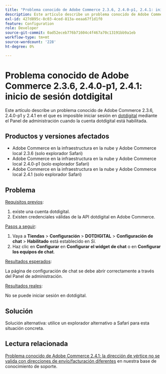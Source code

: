 ```yaml
---
title: "Problema conocido de Adobe Commerce 2.3.6, 2.4.0-p1, 2.4.1: inicio de sesión dotdigital"
description: Este artículo describe un problema conocido de Adobe Commerce 2.3.6, 2.4.0-p1 y 2.4.1 en el que es imposible iniciar sesión en [dotdigital](https://dotdigital.com/) mediante el Panel de administración cuando la cuenta dotdigital está habilitada.
exl-id: 427d895c-8c03-4ced-813a-eeaa67f1d1f0
feature: Configuration
role: Developer
source-git-commit: 0ad52eceb776b71604c4f467a70c13191bb9a1eb
workflow-type: tm+mt
source-wordcount: '228'
ht-degree: 0%

---
```


# Problema conocido de Adobe Commerce 2.3.6, 2.4.0-p1, 2.4.1: inicio de sesión dotdigital

Este artículo describe un problema conocido de Adobe Commerce 2.3.6, 2.4.0-p1 y 2.4.1 en el que es imposible iniciar sesión en [dotdigital](https://dotdigital.com/) mediante el Panel de administración cuando la cuenta dotdigital está habilitada.

## Productos y versiones afectados

* Adobe Commerce en la infraestructura en la nube y Adobe Commerce local 2.3.6 (solo explorador Safari)
* Adobe Commerce en la infraestructura en la nube y Adobe Commerce local 2.4.0-p1 (solo explorador Safari)
* Adobe Commerce en la infraestructura en la nube y Adobe Commerce local 2.4.1 (solo explorador Safari)

## Problema

<u>Requisitos previos</u>:

1. existe una cuenta dotdigital.
1. Existen credenciales válidas de la API dotdigital en Adobe Commerce.

<u>Pasos a seguir</u>:

1. Vaya a **Tiendas** > **Configuración** > **DOTDIGITAL** > **Configuración de chat** > **Habilitado** está establecido en *Sí.*
1. Haz clic en **Configurar** en **Configurar el widget de chat** o en **Configurar los equipos de chat**.

<u>Resultados esperados</u>:

La página de configuración de chat se debe abrir correctamente a través del Panel de administración.

<u>Resultados reales</u>:

No se puede iniciar sesión en dotdigital.

## Solución

Solución alternativa: utilice un explorador alternativo a Safari para esta situación concreta.

## Lectura relacionada

[Problema conocido de Adobe Commerce 2.4.1: la dirección de vértice no se valida con direcciones de envío/facturación diferentes](/help/troubleshooting/miscellaneous/magento-2-4-1-vertex-address-validation-message-post-address-update.md) en nuestra base de conocimiento de soporte.
